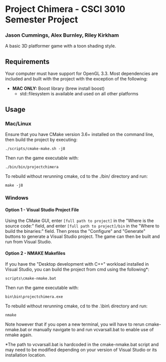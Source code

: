 # Project Chimera - CSCI 3010 Semester Project
### Jason Cummings, Alex Burnley, Riley Kirkham
A basic 3D platformer game with a toon shading style.

## Requirements
Your computer must have support for OpenGL 3.3. Most dependencies are included and built with the project with the exception of the following:

* **MAC ONLY:** Boost library (brew install boost)
    * std::filesystem is available and used on all other platforms

## Usage
### Mac/Linux
Ensure that you have CMake version 3.6+ installed on the command line, then build the project by executing:
```
./scripts/cmake-make.sh -j8
```

Then run the game executable with:
```
./bin/bin/projectchimera
```

To rebuild without rerunning cmake, cd to the ./bin/ directory and run:
```
make -j8
```

### Windows

#### Option 1 - Visual Studio Project File
Using the CMake GUI, enter ```[full path to project]``` in the "Where is the source code:" field, and enter ```[full path to project]/bin``` in the "Where to build the binaries:" field. Then press the "Configure" and "Generate" buttons to generate a Visual Studio project. The game can then be built and run from Visual Studio.

#### Option 2 - NMAKE Makefiles
If you have the "Desktop development with C++" workload installed in Visual Studio, you can build the project from cmd using the following*:
```
scripts\cmake-nmake.bat
```

Then run the game executable with:
```
bin\bin\projectchimera.exe
```

To rebuild without rerunning cmake, cd to the .\bin\ directory and run:
```
nmake
```

Note however that if you open a new terminal, you will have to rerun cmake-nmake.bat or manually navigate to and run vcvarsall.bat to enable use of nmake again.

\*The path to vcvarsall.bat is hardcoded in the cmake-nmake.bat script and may need to be modified depending on your version of Visual Studio or its installation location.
